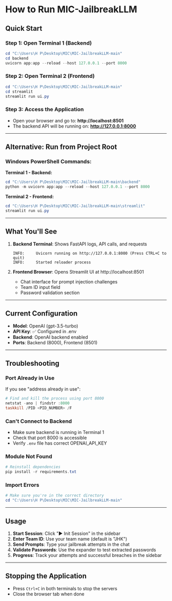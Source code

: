 # How to Run MIC-JailbreakLLM

## Quick Start

### Step 1: Open Terminal 1 (Backend)
```powershell
cd "C:\Users\H P\Desktop\MIC\MIC-JailbreakLLM-main"
cd backend
uvicorn app:app --reload --host 127.0.0.1 --port 8000
```

### Step 2: Open Terminal 2 (Frontend)
```powershell
cd "C:\Users\H P\Desktop\MIC\MIC-JailbreakLLM-main"
cd streamlit
streamlit run ui.py
```

### Step 3: Access the Application
- Open your browser and go to: **http://localhost:8501**
- The backend API will be running on: **http://127.0.0.1:8000**

---

## Alternative: Run from Project Root

### Windows PowerShell Commands:

**Terminal 1 - Backend:**
```powershell
cd "C:\Users\H P\Desktop\MIC\MIC-JailbreakLLM-main\backend"
python -m uvicorn app:app --reload --host 127.0.0.1 --port 8000
```

**Terminal 2 - Frontend:**
```powershell
cd "C:\Users\H P\Desktop\MIC\MIC-JailbreakLLM-main\streamlit"
streamlit run ui.py
```

---

## What You'll See

1. **Backend Terminal**: Shows FastAPI logs, API calls, and requests
   ```
   INFO:     Uvicorn running on http://127.0.0.1:8000 (Press CTRL+C to quit)
   INFO:     Started reloader process
   ```

2. **Frontend Browser**: Opens Streamlit UI at http://localhost:8501
   - Chat interface for prompt injection challenges
   - Team ID input field
   - Password validation section

---

## Current Configuration

- **Model**: OpenAI (gpt-3.5-turbo)
- **API Key**: ✅ Configured in .env
- **Backend**: OpenAI backend enabled
- **Ports**: Backend (8000), Frontend (8501)

---

## Troubleshooting

### Port Already in Use
If you see "address already in use":
```powershell
# Find and kill the process using port 8000
netstat -ano | findstr :8000
taskkill /PID <PID_NUMBER> /F
```

### Can't Connect to Backend
- Make sure backend is running in Terminal 1
- Check that port 8000 is accessible
- Verify `.env` file has correct OPENAI_API_KEY

### Module Not Found
```powershell
# Reinstall dependencies
pip install -r requirements.txt
```

### Import Errors
```powershell
# Make sure you're in the correct directory
cd "C:\Users\H P\Desktop\MIC\MIC-JailbreakLLM-main"
```

---

## Usage

1. **Start Session**: Click "▶️ Init Session" in the sidebar
2. **Enter Team ID**: Use your team name (default is "JHK")
3. **Send Prompts**: Type your jailbreak attempts in the chat
4. **Validate Passwords**: Use the expander to test extracted passwords
5. **Progress**: Track your attempts and successful breaches in the sidebar

---

## Stopping the Application

- Press `Ctrl+C` in both terminals to stop the servers
- Close the browser tab when done

